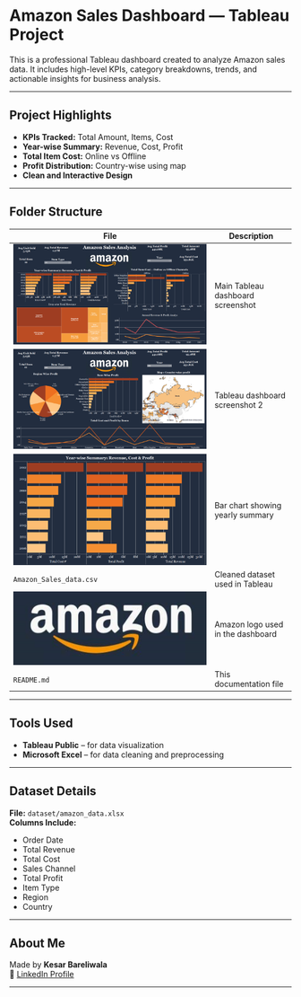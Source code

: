 # Amazon Sales Dashboard — Tableau Project

This is a professional Tableau dashboard created to analyze Amazon sales data. It includes high-level KPIs, category breakdowns, trends, and actionable insights for business analysis.

---

## Project Highlights
- **KPIs Tracked:** Total Amount, Items, Cost
- **Year-wise Summary:** Revenue, Cost, Profit
- **Total Item Cost:** Online vs Offline
- **Profit Distribution:** Country-wise using map
- **Clean and Interactive Design**

---

## Folder Structure

| File | Description |
|------|-------------|
| ![Dashboard1](Dashboard1.png) | Main Tableau dashboard screenshot |
| ![Dashboard2](Dashboard2.png) | Tableau dashboard screenshot 2 |
| ![Year Summary](Year_Wise_Summary.png) | Bar chart showing yearly summary |
| `Amazon_Sales_data.csv` | Cleaned dataset used in Tableau |
| ![Logo](Logo.PNG) | Amazon logo used in the dashboard |
| `README.md` | This documentation file |

---

## Tools Used
- **Tableau Public** – for data visualization
- **Microsoft Excel** – for data cleaning and preprocessing

---

## Dataset Details

**File:** `dataset/amazon_data.xlsx`  
**Columns Include:**
- Order Date
- Total Revenue
- Total Cost
- Sales Channel
- Total Profit
- Item Type
- Region  
- Country

---

## About Me

Made by **Kesar Bareliwala**  
🔗 [LinkedIn Profile](https://www.linkedin.com/in/kesar-bareliwala-467b472a8)

---
